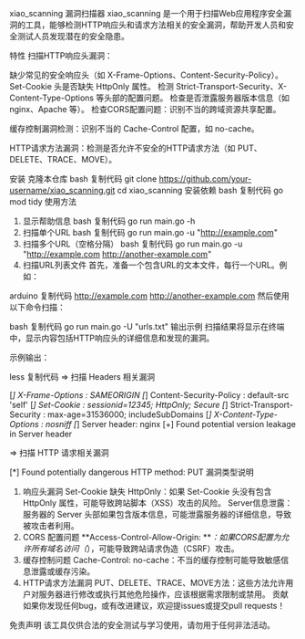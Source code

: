 xiao_scanning 漏洞扫描器
xiao_scanning 是一个用于扫描Web应用程序安全漏洞的工具，能够检测HTTP响应头和请求方法相关的安全漏洞，帮助开发人员和安全测试人员发现潜在的安全隐患。

特性
扫描HTTP响应头漏洞：

缺少常见的安全响应头（如 X-Frame-Options、Content-Security-Policy）。
Set-Cookie 头是否缺失 HttpOnly 属性。
检测 Strict-Transport-Security、X-Content-Type-Options 等头部的配置问题。
检查是否泄露服务器版本信息（如 nginx、Apache 等）。
检查CORS配置问题：识别不当的跨域资源共享配置。

缓存控制漏洞检测：识别不当的 Cache-Control 配置，如 no-cache。

HTTP请求方法漏洞：检测是否允许不安全的HTTP请求方法（如 PUT、DELETE、TRACE、MOVE）。

安装
克隆本仓库
bash
复制代码
git clone https://github.com/your-username/xiao_scanning.git
cd xiao_scanning
安装依赖
bash
复制代码
go mod tidy
使用方法
1. 显示帮助信息
bash
复制代码
go run main.go -h
2. 扫描单个URL
bash
复制代码
go run main.go -u "http://example.com"
3. 扫描多个URL（空格分隔）
bash
复制代码
go run main.go -u "http://example.com http://another-example.com"
4. 扫描URL列表文件
首先，准备一个包含URL的文本文件，每行一个URL。例如：

arduino
复制代码
http://example.com
http://another-example.com
然后使用以下命令扫描：

bash
复制代码
go run main.go -U "urls.txt"
输出示例
扫描结果将显示在终端中，显示内容包括HTTP响应头的详细信息和发现的漏洞。

示例输出：

less
复制代码
=> 扫描 Headers 相关漏洞

[*] X-Frame-Options : SAMEORIGIN
[*] Content-Security-Policy : default-src 'self'
[*] Set-Cookie : sessionid=12345; HttpOnly; Secure
[*] Strict-Transport-Security : max-age=31536000; includeSubDomains
[*] X-Content-Type-Options : nosniff
[*] Server header: nginx
[+] Found potential version leakage in Server header

=> 扫描 HTTP 请求相关漏洞

[*] Found potentially dangerous HTTP method: PUT
漏洞类型说明
1. 响应头漏洞
Set-Cookie 缺失 HttpOnly：如果 Set-Cookie 头没有包含 HttpOnly 属性，可能导致跨站脚本（XSS）攻击的风险。
Server信息泄露：服务器的 Server 头部如果包含版本信息，可能泄露服务器的详细信息，导致被攻击者利用。
2. CORS 配置问题
**Access-Control-Allow-Origin: ***：如果CORS配置为允许所有域名访问（*），可能导致跨站请求伪造（CSRF）攻击。
3. 缓存控制问题
Cache-Control: no-cache：不当的缓存控制可能导致敏感信息泄露或缓存污染。
4. HTTP请求方法漏洞
PUT、DELETE、TRACE、MOVE方法：这些方法允许用户对服务器进行修改或执行其他危险操作，应该根据需求限制或禁用。
贡献
如果你发现任何bug，或有改进建议，欢迎提issues或提交pull requests！

免责声明
该工具仅供合法的安全测试与学习使用，请勿用于任何非法活动。

